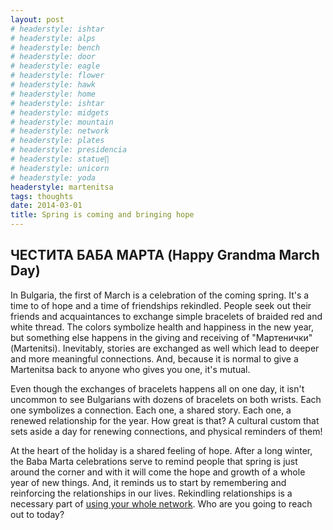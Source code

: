 ```yaml
---
layout: post
# headerstyle: ishtar
# headerstyle: alps
# headerstyle: bench
# headerstyle: door
# headerstyle: eagle
# headerstyle: flower
# headerstyle: hawk
# headerstyle: home
# headerstyle: ishtar
# headerstyle: midgets
# headerstyle: mountain
# headerstyle: network
# headerstyle: plates
# headerstyle: presidencia
# headerstyle: statue∏
# headerstyle: unicorn
# headerstyle: yoda
headerstyle: martenitsa
tags: thoughts
date: 2014-03-01
title: Spring is coming and bringing hope
---
```

## ЧЕСТИТА БАБА МАРТА (Happy Grandma March Day)

In Bulgaria, the first of March is a celebration of the coming spring.  It's a time to of hope and a time of friendships rekindled.  People seek out their friends and acquaintances to exchange simple bracelets of braided red and white thread.  The colors symbolize health and happiness in the new year, but something else happens in the giving and receiving of "Мартенички"(Martenitsi). Inevitably, stories are exchanged as well which lead to deeper and more meaningful connections.  And, because it is normal to give a Martenitsa back to anyone who gives you one, it's mutual.

Even though the exchanges of bracelets happens all on one day, it isn't uncommon to see Bulgarians with dozens of bracelets on both wrists.  Each one symbolizes a connection.  Each one, a shared story. Each one, a renewed relationship for the year.  How great is that?  A cultural custom that sets aside a day for renewing connections, and physical reminders of them!

At the heart of the holiday is a shared feeling of hope.  After a long winter, the Baba Marta celebrations serve to remind people that spring is just around the corner and with it will come the hope and growth of a whole year of new things.  And, it reminds us to start by remembering and reinforcing the relationships in our lives.  Rekindling relationships is a necessary part of [using your whole network](/2014/02/26/your-support-system/).  Who are you going to reach out to today?
